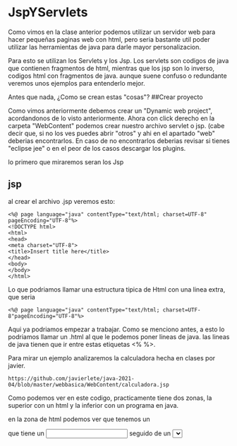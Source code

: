 # JspYServlets

Como vimos en la clase anterior podemos utilizar un servidor web para hacer pequeñas paginas web con html, 
pero seria bastante util poder utilizar las herramientas de java para darle mayor personalizacion.

Para esto se utilizan los Servlets y los Jsp. 
Los servlets son codigos de java que contienen fragmentos de html, mientras que los jsp son lo inverso, codigos html con fragmentos de java.
aunque suene confuso o redundante veremos unos ejemplos para entenderlo mejor.

Antes que nada, ¿Como se crean estas "cosas"?
##Crear proyecto

Como vimos anteriormente debemos crear un "Dynamic web project", acordandonos de lo visto anteriormente.
Ahora con click derecho en la carpeta "WebContent" podemos crear nuestro archivo servlet o jsp.
(cabe decir que, si no los ves puedes abrir "otros" y ahi en el apartado "web" deberias encontrarlos. En caso de no encontrarlos deberias revisar si tienes "eclipse jee"
o en el peor de los casos descargar los plugins.

lo primero que miraremos seran los Jsp
## jsp

al crear el archivo .jsp veremos esto:

    <%@ page language="java" contentType="text/html; charset=UTF-8"
    pageEncoding="UTF-8"%>
    <!DOCTYPE html>
    <html>
    <head>
    <meta charset="UTF-8">
    <title>Insert title here</title>
    </head>
    <body>
    </body>
    </html>

Lo que podriamos llamar una estructura tipica de Html con una linea extra, que seria     

    <%@ page language="java" contentType="text/html; charset=UTF-8"pageEncoding="UTF-8"%>

Aqui ya podriamos empezar a trabajar.
Como se menciono antes, a esto lo podriamos llamar un .html al que le podemos poner lineas de java.
las lineas de java tienen que ir entre estas etiquetas <% %>.

Para mirar un ejemplo analizaremos la calculadora hecha en clases por javier.

    https://github.com/javierlete/java-2021-04/blob/master/webbasica/WebContent/calculadora.jsp
       
Como podemos ver en este codigo, practicamente tiene dos zonas, la superior con un html y la inferior con un programa en java.

en la zona de html podemos ver que tenemos un <form> que tiene un <input> seguido de un <select> y otro <input> finalizando un un <button>
o sea, en cristiano tenemos dos lugares para meter texto, un menu desplegable y un boton para realizar el calculo.
 
Esto seria todo nuestro codigo html, ahora analicemos el codigo java que se encuentra dentro de los <% %>.

Como todo codigo java inicia con una zona para definir variables, las cuales extraen los datos de los objetos HTML.

luego sigue con esta linea que contiene todo el codigo java.

    	if (strOp1 != null && op != null && strOp2 != null) {
    
La cual es mas interesante de lo que aparenta, debido a que cuando abrimos la pagina web por primera vez las variables seran nulas, debido a que no hemos ingresado nada.
por lo que esta linea provoca que siempre en la primera iteracion saltemos todo el codigo java.

luego de esto seguimos con un codigo normal para el ejercicio de calculadora
Primero pasa los datos de texto a numeros
y luego con un switch que avanza en cada caso para ver que hacer.

Con esto tendriamos una calculadora funciona.
Pero sucede que si tuvieramos un archivo html muy grande y otro archivo java muy grande seria incomodo trabajar ambos a la vez, por lo que lo mas conveniente
para grandes cantidades de codigo es separar el codigo, dejando el html en un .jsp y el codigo java en un servlets

## servlets

¿Entonces como creamos un servlets?
Usaremos click derecho en el SRC, new sevelet
(Puede suceder que nuevamente el archivo no este, por lo que tendras que buscar en otros, en el apartado web)
(si estas usando la ultima version de eclipse los imports te daran error y esto es debido a que el import que viene de javax ahora depende jakarta
por lo que debes modificarlos)
deben quedar de esta manera

    import jakarta.servlet.ServletException;
    
donde pone javax debes poner jakarta.

Al crearlo veremos que se crearon bastantes lineas de codigo, pero para este ejemplo solo usaremos dos metodos, que son los doGet() y doPost().
Por lo que el resto deberemos borrarlo para mantener la vista mas limpia.

Quedando el archivo asi.

    @WebServlet("/pruebaclase")
    public class pruebaclase extends HttpServlet {
	  private static final long serialVersionUID = 1L;
	  protected void doGet(HttpServletRequest request, HttpServletResponse response) throws ServletException, IOException {
	  }
	  protected void doPost(HttpServletRequest request, HttpServletResponse response) throws ServletException, IOException {
	  }
    }

De esta manera quitaremos los comentarios y el metodo inicial.

Ahora volviendo al jsp, copiaremos todo el codigo java y lo pegaremos en el metodo doPost(), mientras que en este espacio agregaremos una linea para insertar el resultado
que venga del servlets

    ${resultado}
    
De esta manera tendriamos el .jsp terminado, y nos tendriamos que enfocar en el servlets.

Antes de empezar a editarlo es conveniente leer las lineas y entender mas o menos de donde viene cada cosa.
la primera linea luego de los imports es

		@WebServlet("/servletsDePrueba")
		
Linea nos da la ubicacion de esta ventana (revisar).
La siguente linea nos dice que nuestra clase extiende de HttpServlet la cual es una clase abstracta y por ende debes sobreescribir al menos uno de sus metodos.
En este caso se sobreescribieron dos de los metodos.

Bueno ahora tenemos los metodos doGet() y doPost(), y nosotros hemos rellenado el metodo doPost(), pero, ¿Que hacen estos metodos?

El metodo doGet() es el metodo que por defecto corre cuando llamamos por url o de alguna manera al servlets.  
Mientras que el metodo doPost() es el metodo que se utilizara cuando un formulario entra al servlets con un metodo "post".

En metodo doGet() contiene esta linea

		request.getRequestDispatcher("paginaRedireccionada.jsp").forward(request, response);
		
La que simplemente redirecciona a la pagina que introduzcas.

mientras que el metodo doPost() contiene todo nuestro codigo anterior, pero ahora tenemos dos problemas.
como transportamos la informacion del servlets a nuestro .jsp y como llegamos a nuestro .jsp

Para esto usaremos dos lineas, 

		request.setAttribute("resultado", resultado);
		request.getRequestDispatcher("calculadoramvc.jsp").forward(request, response);

la primera trabaja llevando el valor resultado a la clave "resultado" que tengamos en nuestro .jsp
mientras que la segunda es una redireccion al igual que la vista antes.



    
